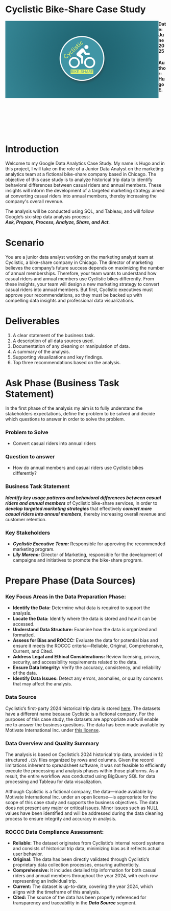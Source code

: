 # Cyclistic Bike-Share Case Study
<img alt="Cyclistic Banner" src="assets/cylcystic-banner.png" width="480" align="left">

#### Date: June 2025
#### Author: Hugo E.

<br>
<br>
<br> 
<br> 
<br> 
<br> 

# Introduction

Welcome to my Google Data Analytics Case Study.
My name is Hugo and in this project, I will take on the role of a Junior Data Analyst on the marketing analytics team at a fictional bike-share company based in Chicago. The objective of this case study is to analyze historical trip data to identify behavioral differences between casual riders and annual members. These insights will inform the development of a targeted marketing strategy aimed at converting casual riders into annual members, thereby increasing the company's overall revenue.

The analysis will be conducted using SQL, and Tableau, and will follow Google’s six-step data analysis process:
<br>
***Ask, Prepare, Process, Analyze, Share, and Act.***

# Scenario

You are a junior data analyst working on the marketing analyst team at Cyclistic, a bike-share company in Chicago. The director of marketing believes the company’s future success depends on maximizing the number of annual memberships. Therefore, your team wants to understand how casual riders and annual members use Cyclistic bikes differently. From these insights, your team will design a new marketing strategy to convert casual riders into annual members. But first, Cyclistic executives must approve your recommendations, so they must be backed up with compelling data insights and professional data visualizations.

# Deliverables

1. A clear statement of the business task.
2. A description of all data sources used.
3. Documentation of any cleaning or manipulation of data.
4. A summary of the analysis.
5. Supporting visualizations and key findings.
6. Top three recommendations based on the analysis.

# Ask Phase (Business Task Statement)

In the first phase of the analysis my aim is to fully understand the stakeholders expectations, define the problem to be solved and decide which questions to answer in order to solve the problem.

### Problem to Solve

- Convert casual riders into annual riders

### Question to answer

- How do annual members and casual riders use Cyclistic bikes differently?

### Business Task Statement

***Identify key usage patterns and behavioral differences between casual riders and annual members*** of Cyclistic bike-share services, in order to ***develop targeted marketing strategies*** that effectively ***convert more casual riders into annual members***, thereby increasing overall revenue and customer retention.

### Key Stakeholders

- ***Cyclistic Executive Team:*** Responsible for approving the recommended marketing program.
- ***Lily Moreno:*** Director of Marketing, responsible for the development of campaigns and initiatives to promote the bike-share program.

# Prepare Phase (Data Sources)

### Key Focus Areas in the Data Preparation Phase:

- **Identify the Data:** Determine what data is required to support the analysis.
- **Locate the Data:** Identify where the data is stored and how it can be accessed.
- **Understand Data Structure:** Examine how the data is organized and formatted.
- **Assess for Bias and ROCCC:** Evaluate the data for potential bias and ensure it meets the ROCCC criteria—Reliable, Original, Comprehensive, Current, and Cited.
- **Address Legal and Ethical Considerations:** Review licensing, privacy, security, and accessibility requirements related to the data.
- **Ensure Data Integrity:** Verify the accuracy, consistency, and reliability of the data.
- **Identify Data Issues:** Detect any errors, anomalies, or quality concerns that may affect the analysis.

### Data Source

Cyclistic’s first-party 2024 historical trip data is stored [here](https://divvy-tripdata.s3.amazonaws.com/index.html). The datasets have a different name because Cyclistic is a fictional company. For the purposes of this case study, the datasets are appropriate and will enable me to answer the business questions. The data has been made available by Motivate International Inc. under [this license](https://divvybikes.com/data-license-agreement).

### Data Overview and Quality Summary

The analysis is based on Cyclistic’s 2024 historical trip data, provided in 12 structured `.CSV` files organized by rows and columns. Given the record limitations inherent to spreadsheet software, it was not feasible to efficiently execute the processing and analysis phases within those platforms. As a result, the entire workflow was conducted using BigQuery SQL for data processing and Tableau for data visualization.

Although Cyclistic is a fictional company, the data—made available by Motivate International Inc. under an open license—is appropriate for the scope of this case study and supports the business objectives. The data does not present any major or critical issues. Minor issues such as NULL values have been identified and will be addressed during the data cleaning process to ensure integrity and accuracy in analysis.

### ROCCC Data Compliance Assessment:

- **Reliable:** The dataset originates from Cyclistic’s internal record systems and consists of historical trip data, minimizing bias as it reflects actual user behavior.
- **Original:** The data has been directly validated through Cyclistic’s proprietary data collection processes, ensuring authenticity.
- **Comprehensive:** It includes detailed trip information for both casual riders and annual members throughout the year 2024, with each row representing an individual trip.
- **Current:** The dataset is up-to-date, covering the year 2024, which aligns with the timeframe of this analysis.
- **Cited:** The source of the data has been properly referenced for transparency and traceability in the _**Data Source**_ segment.
